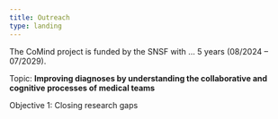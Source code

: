 ```yaml
---
title: Outreach
type: landing
---
```

The CoMind project is funded by the SNSF with … 5 years (08/2024 – 07/2029).

Topic: **Improving diagnoses by understanding the collaborative and cognitive processes of medical teams**

Objective 1: Closing research gaps



